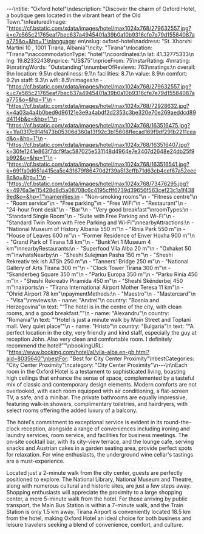 ---\ntitle: "Oxford hotel"\ndescription: "Discover the charm of Oxford Hotel, a boutique gem located in the vibrant heart of the Old Town."\nfeaturedImage: "https://cf.bstatic.com/xdata/images/hotel/max1024x768/279632557.jpg?k=c7e565c21765eaf7bec637a4945401a39b0a10b9316cfe7e79d15584087aa775&o=&hp=1"\nlanguage: en\nslug: oxford-hotel\naddress: "St. Xhorxhi Martini 10 , 1001 Tirana, Albania"\ncity: "Tirana"\nlocation: "Tirana"\naccommodationType: "hotel"\ncoordinates:\n  lat: 41.32775333\n  lng: 19.82332438\nprice: "US$75"\npriceFrom: 75\nstarRating: 4\nrating: 9\nratingWords: "Outstanding"\nnumberOfReviews: 763\nratings:\n  overall: 9\n  location: 9.5\n  cleanliness: 9.1\n  facilities: 8.7\n  value: 8.9\n  comfort: 9.2\n  staff: 9.3\n  wifi: 8.5\nimages:\n  - "https://cf.bstatic.com/xdata/images/hotel/max1024x768/279632557.jpg?k=c7e565c21765eaf7bec637a4945401a39b0a10b9316cfe7e79d15584087aa775&o=&hp=1"\n  - "https://cf.bstatic.com/xdata/images/hotel/max1024x768/72928632.jpg?k=4a03a4a4b0bed9d96121e3e9a4abdf2d2353c3be320e70e269aeddcd89d4114b&o=&hp=1"\n  - "https://cf.bstatic.com/xdata/images/hotel/max1024x768/163516475.jpg?k=1fa0317c914f473b05306d360a13f92c3b15608ffecad169f9df291b2211cead&o=&hp=1"\n  - "https://cf.bstatic.com/xdata/images/hotel/max1024x768/163516407.jpg?k=30fe1241e863f7dcf9fac587025e531148d4964e7e3407d2648e24db25f9b992&o=&hp=1"\n  - "https://cf.bstatic.com/xdata/images/hotel/max1024x768/163516541.jpg?k=691fa0d651a415ca5c431679f86470d2f39a513cffb71d63cb4cef67a52eec8c&o=&hp=1"\n  - "https://cf.bstatic.com/xdata/images/hotel/max1024x768/73476295.jpg?k=4976a3e115428d8d5a08708c6c4195cfff6739d39656f563cef23c1a1f4389ed&o=&hp=1"\namenities:\n  - "Non-smoking rooms"\n  - "Fitness centre"\n  - "Room service"\n  - "Free parking"\n  - "Free WiFi"\n  - "Restaurant"\n  - "24-hour front desk"\n  - "Bar"\n  - "Very good breakfast"\nroomTypes:\n  - "Standard Single Room"\n  - "Suite with Free Parking and Wi-Fi"\n  - "Standard Twin Room with Free Parking and Wi-Fi"\nnearbyAttractions:\n  - "National Museum of History Albania 550 m"\n  - "Rinia Park 550 m"\n  - "House of Leaves 600 m"\n  - "Former Residence of Enver Hoxha 900 m"\n  - "Grand Park of Tirana 1.8 km"\n  - "Bunk'Art 1 Museum 4 km"\nnearbyRestaurants:\n  - "Superfood Vila Alba 20 m"\n  - "Oxhaket 50 m"\nwhatsNearby:\n  - "Sheshi Sulejman Pasha 150 m"\n  - "Sheshi Rekreativ tek ish ATSh 250 m"\n  - "Tanners' Bridge 250 m"\n  - "National Gallery of Arts Tirana 300 m"\n  - "Clock Tower Tirana 300 m"\n  - "Skanderbeg Square 350 m"\n  - "Parku Europa 350 m"\n  - "Parku Rinia 450 m"\n  - "Sheshi Rekreativ Piramida 450 m"\n  - "Sheshi Skënderbej 450 m"\nairports:\n  - "Tirana International Airport Mother Teresa 11 km"\n  - "Ohrid Airport 78 km"\npaymentMethods:\n  - "Maestro"\n  - "Mastercard"\n  - "Visa"\nreviews:\n  - name: "Andrei"\n    country: "Bosnia and Herzegovina"\n    text: "“The hotel is in the centre of the city, with clean rooms, and a good breakfast.”"\n  - name: "Alexandru"\n    country: "Romania"\n    text: "“Hotel is just a minute walk by Main Street and Toptani mall. Very quiet place”"\n  - name: "Hristo"\n    country: "Bulgaria"\n    text: "“A perfect location in the city, very friendly and kind staff, especially the guy at reception John. Also very clean and comfortable room. I definitely recommend the hotel!”"\nbookingURL: "https://www.booking.com/hotel/al/vila-alba.en-gb.html?aid=8035640"\nbestFor: "Best for City Center Proximity"\nbestCategories: "City Center Proximity"\ncategory: "City Center Proximity"\n---\n\nEach room in the Oxford Hotel is a testament to sophisticated living, boasting high ceilings that enhance the sense of space, complemented by a tasteful mix of classic and contemporary design elements. Modern comforts are not overlooked, with each room equipped with air conditioning, a flat-screen TV, a safe, and a minibar. The private bathrooms are equally impressive, featuring walk-in showers, complimentary toiletries, and hairdryers, with select rooms offering the added luxury of a balcony.

The hotel's commitment to exceptional service is evident in its round-the-clock reception, alongside a range of conveniences including ironing and laundry services, room service, and facilities for business meetings. The on-site cocktail bar, with its city-view terrace, and the lounge cafe, serving snacks and Austrian cakes in a garden seating area, provide perfect spots for relaxation. For wine enthusiasts, the underground wine cellar's tastings are a must-experience.

Located just a 2-minute walk from the city center, guests are perfectly positioned to explore. The National Library, National Museum and Theatre, along with numerous cultural and historic sites, are just a few steps away. Shopping enthusiasts will appreciate the proximity to a large shopping center, a mere 5-minute walk from the hotel. For those arriving by public transport, the Main Bus Station is within a 7-minute walk, and the Train Station is only 1.5 km away. Tirana Airport is conveniently located 18.5 km from the hotel, making Oxford Hotel an ideal choice for both business and leisure travelers seeking a blend of convenience, comfort, and culture.